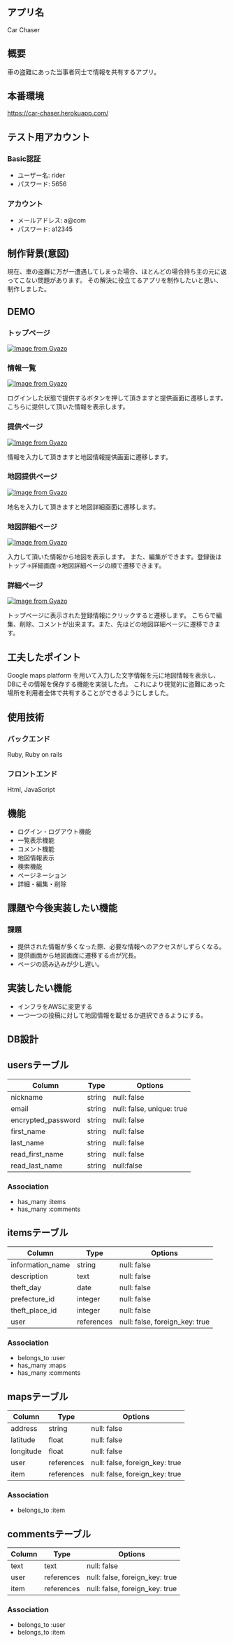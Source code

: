 
## アプリ名

Car Chaser

## 概要

車の盗難にあった当事者同士で情報を共有するアプリ。

## 本番環境

https://car-chaser.herokuapp.com/

## テスト用アカウント

  ### Basic認証
  - ユーザー名: rider
  - パスワード: 5656

  ### アカウント
  - メールアドレス: a@com
  - パスワード: a12345

## 制作背景(意図)

現在、車の盗難に万が一遭遇してしまった場合、ほとんどの場合持ち主の元に返ってこない問題があります。
その解決に役立てるアプリを制作したいと思い、制作しました。

## DEMO

  ### トップページ
  [![Image from Gyazo](https://i.gyazo.com/098af3175a919f2e3b6aafb50740d974.jpg)](https://gyazo.com/098af3175a919f2e3b6aafb50740d974)

  ### 情報一覧
  [![Image from Gyazo](https://i.gyazo.com/ee997b50ae12d4a3946444f05ad27135.jpg)](https://gyazo.com/ee997b50ae12d4a3946444f05ad27135)

  ログインした状態で提供するボタンを押して頂きますと提供画面に遷移します。
  こちらに提供して頂いた情報を表示します。

  ### 提供ページ
  [![Image from Gyazo](https://i.gyazo.com/06ac0ef2e8862480dc9e947ecff8fb69.png)](https://gyazo.com/06ac0ef2e8862480dc9e947ecff8fb69)
   
   情報を入力して頂きますと地図情報提供画面に遷移します。

   ### 地図提供ページ
   [![Image from Gyazo](https://i.gyazo.com/bee33525d23757badd040ea43abddc63.png)](https://gyazo.com/bee33525d23757badd040ea43abddc63)

   地名を入力して頂きますと地図詳細画面に遷移します。

   ### 地図詳細ページ
  [![Image from Gyazo](https://i.gyazo.com/c37b7e903b317e4e6dfd5151295a0a77.jpg)](https://gyazo.com/c37b7e903b317e4e6dfd5151295a0a77)

  入力して頂いた情報から地図を表示します。
  また、編集ができます。登録後はトップ→詳細画面→地図詳細ページの順で遷移できます。
 
  ### 詳細ページ
  [![Image from Gyazo](https://i.gyazo.com/306021563968fe459e9768d9424919c7.png)](https://gyazo.com/306021563968fe459e9768d9424919c7)

  トップページに表示された登録情報にクリックすると遷移します。
  こちらで編集、削除、コメントが出来ます。また、先ほどの地図詳細ページに遷移できます。



## 工夫したポイント

Google maps platform を用いて入力した文字情報を元に地図情報を表示し、DBにその情報を保存する機能を実装した点。
これにより視覚的に盗難にあった場所を利用者全体で共有することができるようにしました。

## 使用技術

### バックエンド

Ruby, Ruby on rails 

### フロントエンド

Html, JavaScript

## 機能
- ログイン・ログアウト機能
- 一覧表示機能
- コメント機能
- 地図情報表示
- 検索機能
- ページネーション
- 詳細・編集・削除

## 課題や今後実装したい機能

  ### 課題
  - 提供された情報が多くなった際、必要な情報へのアクセスがしずらくなる。
  - 提供画面から地図画面に遷移する点が冗長。
  - ページの読み込みが少し遅い。

  ## 実装したい機能
  - インフラをAWSに変更する
  - 一つ一つの投稿に対して地図情報を載せるか選択できるようにする。

## DB設計

## usersテーブル


| Column              | Type    | Options                   |
| ------------------- | --------| --------------------------|
| nickname            | string  | null: false               |
| email               | string  | null: false, unique: true |
| encrypted_password  | string  | null: false               |
| first_name          | string  | null: false               |
| last_name           | string  | null: false               |
| read_first_name     | string  | null: false               |
| read_last_name      | string  | null:false                |

### Association
- has_many  :items
- has_many  :comments

## itemsテーブル

| Column             | Type       |     Options                    |
| ---------------    | ---------- | ------------------------------ |
| information_name   | string     | null: false                    |
| description        | text       | null: false                    |
| theft_day          | date       | null: false                    |
| prefecture_id      | integer    | null: false                    | 
| theft_place_id     | integer    | null: false                    |
| user               | references | null: false, foreign_key: true |

### Association
- belongs_to :user
- has_many :maps
- has_many :comments

 
 ## mapsテーブル

| Column             | Type       |     Options                    |
| ------------------ | --------   | -------------------------      |                       
| address             | string     | null: false                   |
| latitude           | float      | null: false                    |
| longitude          | float      | null: false                    |
| user               | references | null: false, foreign_key: true |
| item               | references | null: false, foreign_key: true |

### Association
- belongs_to :item

## commentsテーブル

| Column             | Type       |     Options                    |
| ------------------ | --------   | ------------------------------ |                       
| text               | text       | null: false                    |
| user               | references | null: false, foreign_key: true |
| item               | references | null: false, foreign_key: true |

### Association
- belongs_to :user
- belongs_to :item